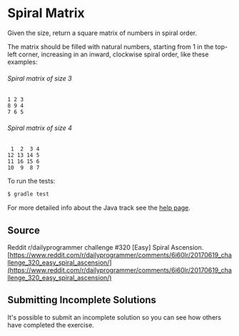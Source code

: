 # Spiral Matrix

Given the size, return a square matrix of numbers in spiral order.

The matrix should be filled with natural numbers, starting from 1
in the top-left corner, increasing in an inward, clockwise spiral order,
like these examples:

###### Spiral matrix of size 3

```plain
1 2 3
8 9 4
7 6 5
```

###### Spiral matrix of size 4

```plain
 1  2  3 4
12 13 14 5
11 16 15 6
10  9  8 7
```


To run the tests:

```sh
$ gradle test
```

For more detailed info about the Java track see the [help page](http://exercism.io/languages/java).


## Source

Reddit r/dailyprogrammer challenge #320 [Easy] Spiral Ascension. [https://www.reddit.com/r/dailyprogrammer/comments/6i60lr/20170619_challenge_320_easy_spiral_ascension/](https://www.reddit.com/r/dailyprogrammer/comments/6i60lr/20170619_challenge_320_easy_spiral_ascension/)

## Submitting Incomplete Solutions
It's possible to submit an incomplete solution so you can see how others have completed the exercise.

